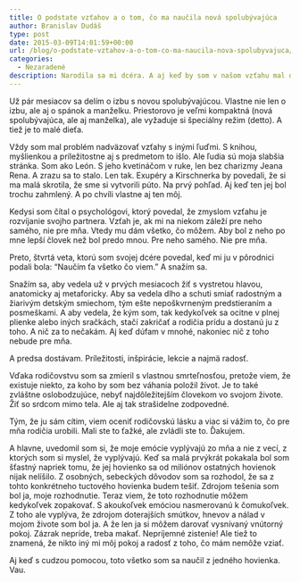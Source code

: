 ```yaml
---
title: O podstate vzťahov a o tom, čo ma naučila nová spolubývajúca
author: Branislav Dudáš
type: post
date: 2015-03-09T14:01:59+00:00
url: /blog/o-podstate-vztahov-a-o-tom-co-ma-naucila-nova-spolubyvajuca/
categories:
  - Nezaradené
description: Narodila sa mi dcéra. A aj keď by som v našom vzťahu mal dávať lekcie ja, tú najcennejšiu životnú múdrosť som dostal od nej. 
---
```

Už pár mesiacov sa delím o izbu s novou spolubývajúcou. Vlastne nie len o izbu, ale aj o spánok a manželku. Priestorovo je veľmi kompaktná (nová spolubývajúca, ale aj manželka), ale vyžaduje si špeciálny režim (detto). A tiež je to malé dieťa.

Vždy som mal problém nadväzovať vzťahy s inými ľuďmi. S knihou, myšlienkou a príležitostne aj s predmetom to išlo. Ale ľudia sú moja slabšia stránka. Som ako León. S jeho kvetináčom v ruke, len bez charizmy Jeana Rena. A zrazu sa to stalo. Len tak. Exupéry a Kirschnerka by povedali, že si ma malá skrotila, že sme si vytvorili púto. Na prvý pohľad. Aj keď ten jej bol trochu zahmlený. A po chvíli vlastne aj ten môj.

Kedysi som čítal o psychológovi, ktorý povedal, že zmyslom vzťahu je rozvíjanie svojho partnera. Vzťah je, ak mi na niekom záleží pre neho samého, nie pre mňa. Vtedy mu dám všetko, čo môžem. Aby bol z neho po mne lepší človek než bol predo mnou. Pre neho samého. Nie pre mňa.

Preto, štvrtá veta, ktorú som svojej dcére povedal, keď mi ju v pôrodnici podali bola: “Naučím ťa všetko čo viem.” A snažím sa.

Snažím sa, aby vedela už v prvých mesiacoch žiť s vystretou hlavou, anatomicky aj metaforicky. Aby sa vedela dlho a schuti smiať radostným a žiarivým detským smiechom, tým ešte nepoškvrneným predstieraním a posmeškami. A aby vedela, že kým som, tak kedykoľvek sa ocitne v plnej plienke alebo iných sračkách, stačí zakričať a rodičia prídu a dostanú ju z toho. A nič za to nečakám. Aj keď dúfam v mnohé, nakoniec nič z toho nebude pre mňa.

A predsa dostávam. Príležitosti, inšpirácie, lekcie a najmä radosť.

Vďaka rodičovstvu som sa zmieril s vlastnou smrteľnosťou, pretože viem, že existuje niekto, za koho by som bez váhania položil život. Je to také zvláštne oslobodzujúce, nebyť najdôležitejším človekom vo svojom živote. Žiť so srdcom mimo tela. Ale aj tak strašidelne zodpovedné.

Tým, že ju sám cítim, viem oceniť rodičovskú lásku a viac si vážim to, čo pre mňa rodičia urobili. Mali ste to ťažké, ale zvládli ste to. Ďakujem.

A hlavne, uvedomil som si, že moje emócie vyplývajú zo mňa a nie z vecí, z ktorých som si myslel, že vyplývajú. Keď sa malá prvýkrát pokakala bol som šťastný napriek tomu, že jej hovienko sa od miliónov ostatných hovienok nijak nelíšilo. Z osobných, sebeckých dôvodov som sa rozhodol, že sa z tohto konkrétneho tuctového hovienka budem tešiť. Zdrojom tešenia som bol ja, moje rozhodnutie. Teraz viem, že toto rozhodnutie môžem kedykoľvek zopakovať. S akoukoľvek emóciou nasmerovanú k čomukoľvek. Z toho ale vyplýva, že zdrojom doterajších smútkov, hnevov a nálad v mojom živote som bol ja. A že len ja si môžem darovať vysnívaný vnútorný pokoj. Zázrak nepríde, treba makať. Nepríjemné zistenie! Ale tiež to znamená, že nikto iný mi môj pokoj a radosť z toho, čo mám nemôže vziať.

Aj keď s cudzou pomocou, toto všetko som sa naučil z jedného hovienka. Vau.
